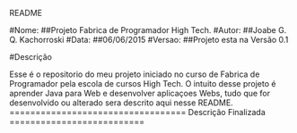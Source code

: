 README

#Nome: 
	##Projeto Fabrica de Programador High Tech.
#Autor:
	##Joabe G. Q. Kachorroski
#Data:
	##06/06/2015
#Versao:
	##Projeto esta na Versão 0.1

#Descrição 

Esse é o repositorio do meu projeto iniciado no curso de Fabrica de Programador
pela escola de cursos High Tech. O intuito desse projeto é aprender Java para Web
e desenvolver aplicaçoes Webs, tudo que for desenvolvido ou alterado sera descrito
aqui nesse README.
================================== Descrição Finalizada ==========================

